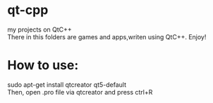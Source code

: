 # qt-cpp
my projects on QtC++<br/>
There in this folders are games and apps,writen using QtC++. Enjoy!<br/>
# How to use:
 sudo apt-get install qtcreator qt5-default<br/>
 Then, open .pro file via qtcreator and press ctrl+R<br/>
